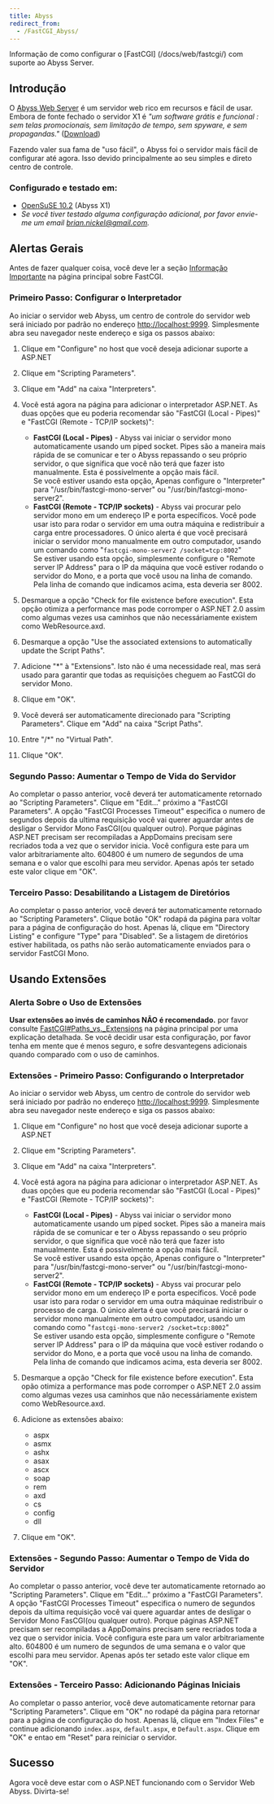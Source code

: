 ```yaml
---
title: Abyss
redirect_from:
  - /FastCGI_Abyss/
---
```


Informação de como configurar o [FastCGI] (/docs/web/fastcgi/) com suporte ao Abyss Server.

Introdução
------------

O [Abyss Web Server](http://www.aprelium.com/) é um servidor web rico em recursos e fácil de usar. 
Embora de fonte fechado o servidor X1 é *"um software grátis e funcional : sem telas promocionais, 
sem limitação de tempo, sem spyware, e sem propagandas."* 
([Download](http://www.aprelium.com/abyssws/download.php))

Fazendo valer sua fama de "uso fácil", o Abyss foi o servidor mais fácil de configurar até agora. 
Isso devido principalmente ao seu simples e direto centro de controle.
### Configurado e testado em:

-   [OpenSuSE 10.2](http://en.opensuse.org/OpenSUSE_News/10.2-Release) (Abyss X1)
-   *Se você tiver testado alguma configuração adicional, por favor envie-me um email  [brian.nickel@gmail.com](mailto:brian.nickel@gmail.com).*

Alertas Gerais
----------------

Antes de fazer qualquer coisa, você deve ler a seção [Informação Importante](/docs/web/fastcgi/#important-information) na página principal sobre FastCGI.

### Primeiro Passo: Configurar o Interpretador

Ao iniciar o servidor web Abyss, um centro de controle do servidor web será iniciado por padrão no endereço
<http://localhost:9999>. Simplesmente abra seu navegador neste endereço e siga os passos abaixo:

1.  Clique em "Configure" no host que você deseja adicionar suporte a ASP.NET
2.  Clique em "Scripting Parameters".
3.  Clique em "Add" na caixa "Interpreters".
4.  Você está agora na página para adicionar o interpretador ASP.NET. As duas opções que eu poderia recomendar são "FastCGI (Local - Pipes)" e "FastCGI (Remote - TCP/IP sockets)":
    -   **FastCGI (Local - Pipes)** - Abyss vai iniciar o servidor mono automaticamente usando um piped socket. Pipes são a maneira mais rápida de se comunicar e ter o Abyss repassando o seu próprio servidor, o que significa que você não terá que fazer isto manualmente. Esta é possivelmente a opção mais fácil.<br/>
        Se você estiver usando esta opção, Apenas configure o "Interpreter" para "/usr/bin/fastcgi-mono-server" ou "/usr/bin/fastcgi-mono-server2".
    -   **FastCGI (Remote - TCP/IP sockets)** - Abyss vai procurar pelo servidor mono em um endereço IP e porta específicos. Você pode usar isto para rodar o servidor em uma outra máquina e redistribuir a carga entre processadores. O único alerta é que você precisará iniciar o servidor mono manualmente em outro computador, usando um comando como "`fastcgi-mono-server2 /socket=tcp:8002`"<br/>
        Se estiver usando esta opção, simplesmente configure o "Remote server IP Address" para o IP da máquina que você estiver rodando o servidor do Mono, e a porta que você usou na linha de comando. Pela linha de comando que indicamos acima, esta deveria ser 8002.

5.  Desmarque a opção "Check for file existence before execution". Esta opção otimiza a performance mas pode corromper o ASP.NET 2.0 assim como algumas vezes usa caminhos que não necessáriamente existem como WebResource.axd.
6.  Desmarque a opção "Use the associated extensions to automatically update the Script Paths".
7.  Adicione "\*" à "Extensions". Isto não é uma necessidade real, mas será usado para garantir que todas as requisições cheguem ao FastCGI do servidor Mono.
8.  Clique em "OK".
9.  Você deverá ser automaticamente direcionado para "Scripting Parameters". Clique em "Add" na caixa "Script Paths".
10. Entre "/\*" no "Virtual Path".
11. Clique "OK".

### Segundo Passo: Aumentar o Tempo de Vida do Servidor

Ao completar o passo anterior, você deverá ter automaticamente retornado ao "Scripting Parameters". Clique em "Edit..." próximo a "FastCGI Parameters". A opção "FastCGI Processes Timeout" especifica o numero de segundos depois da ultima requisição você vai querer aguardar antes de desligar o Servidor Mono FasCGI(ou qualquer outro). Porque páginas ASP.NET precisam ser recompiladas a AppDomains precisam sere recriados toda a vez que o servidor inicia. Você configura este para um valor arbitrariamente alto. 604800 é um numero de segundos de uma semana e o valor que escolhi para meu servidor. Apenas após ter setado este valor clique em "OK". 


### Terceiro Passo: Desabilitando a Listagem de Diretórios

Ao completar o passo anterior, você deverá ter automaticamente retornado ao "Scripting Parameters". Clique botão "OK" rodapá da página para voltar para a página de configuração do host. Apenas lá, clique em "Directory Listing" e configure "Type" para "Disabled". Se a listagem de diretórios estiver habilitada, os paths não serão automaticamente enviados para o servidor FastCGI Mono.

Usando Extensões
----------------

### Alerta Sobre o Uso de Extensões

**Usar extensões ao invés de caminhos NÃO é recomendado.** por favor consulte [FastCGI#Paths_vs._Extensions](/docs/web/fastcgi/#paths-vs-extensions) na página principal por uma explicação detalhada. Se você decidir usar esta configuração, por favor tenha em mente que é menos seguro, e sofre desvantegens adicionais quando comparado com o uso de caminhos.

### Extensões - Primeiro Passo: Configurando o Interpretador

Ao iniciar o servidor web Abyss, um centro de controle do servidor web será iniciado por padrão no endereço
<http://localhost:9999>. Simplesmente abra seu navegador neste endereço e siga os passos abaixo:

1.  Clique em "Configure" no host que você deseja adicionar suporte a ASP.NET
2.  Clique em "Scripting Parameters".
3.  Clique em "Add" na caixa "Interpreters".
4.  Você está agora na página para adicionar o interpretador ASP.NET. As duas opções que eu poderia recomendar são "FastCGI (Local - Pipes)" e "FastCGI (Remote - TCP/IP sockets)":
    -   **FastCGI (Local - Pipes)** - Abyss vai iniciar o servidor mono automaticamente usando um piped socket. Pipes são a maneira mais rápida de se comunicar e ter o Abyss repassando o seu próprio servidor, o que significa que você não terá que fazer isto manualmente. Esta é possivelmente a opção mais fácil.<br/>
        Se você estiver usando esta opção, Apenas configure o "Interpreter" para "/usr/bin/fastcgi-mono-server" ou "/usr/bin/fastcgi-mono-server2".
    -   **FastCGI (Remote - TCP/IP sockets)** - Abyss vai procurar pelo servidor mono em um endereço IP e porta específicos. Você pode usar isto para rodar o servidor em uma outra máquinae redistribuir o processo de carga. O único alerta é que você precisará iniciar o servidor mono manualmente em outro computador, usando um comando como "`fastcgi-mono-server2 /socket=tcp:8002`"<br/>
        Se estiver usando esta opção, simplesmente configure o "Remote server IP Address" para o IP da máquina que você estiver rodando o servidor do Mono, e a porta que você usou na linha de comando. Pela linha de comando que indicamos acima, esta deveria ser 8002.

5.  Desmarque a opção "Check for file existence before execution". Esta opão otimiza a performance mas pode corromper o ASP.NET 2.0 assim como algumas vezes usa caminhos que não necessáriamente existem como WebResource.axd.
6.  Adicione as extensões abaixo:
    -   aspx
    -   asmx
    -   ashx
    -   asax
    -   ascx
    -   soap
    -   rem
    -   axd
    -   cs
    -   config
    -   dll

7.  Clique em "OK".

### Extensões - Segundo Passo: Aumentar o Tempo de Vida do Servidor

Ao completar o passo anterior, você deve ter automaticamente retornado ao "Scripting Parameters". Clique em "Edit..." próximo a "FastCGI Parameters". A opção "FastCGI Processes Timeout" especifica o numero de segundos depois da ultima requisição você vai quere aguardar antes de desligar o Servidor Mono FasCGI(ou qualquer outro). Porque páginas ASP.NET precisam ser recompiladas a AppDomains precisam sere recriados toda a vez que o servidor inicia. Você configura este para um valor arbitrariamente alto. 604800 é um numero de segundos de uma semana e o valor que escolhi para meu servidor. Apenas após ter setado este valor clique em "OK". 


### Extensões - Terceiro Passo: Adicionando Páginas Iniciais

Ao completar o passo anterior, você deve automaticamente retornar para "Scripting Parameters". Clique em "OK" no rodapé da página para retornar para a página de configuração do host. Apenas lá, clique em "Index Files" e continue adicionando `index.aspx`, `default.aspx`, e `Default.aspx`. Clique em "OK" e entao em "Reset" para reiniciar o servidor.

Sucesso
-------
Agora você deve estar com o ASP.NET funcionando com o Servidor Web Abyss. Divirta-se!

